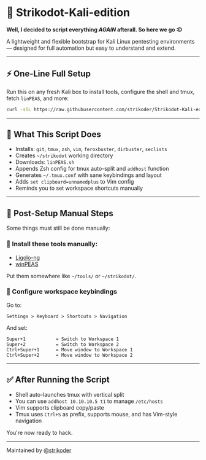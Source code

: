 # 📁 Strikodot-Kali-edition

**Well, I decided to script everything *AGAIN* afterall. So here we go :D**

A lightweight and flexible bootstrap for Kali Linux pentesting environments — designed for full automation but easy to understand and extend.

---

## ⚡ One-Line Full Setup

Run this on any fresh Kali box to install tools, configure the shell and tmux, fetch `linPEAS`, and more:

```bash
curl -sSL https://raw.githubusercontent.com/strikoder/Strikodot-Kali-edition/main/setup.sh | bash
```

---

## 🧭 What This Script Does

* Installs: `git`, `tmux`, `zsh`, `vim`, `feroxbuster`, `dirbuster`, `seclists`
* Creates `~/strikodot` working directory
* Downloads: `linPEAS.sh`
* Appends Zsh config for tmux auto-split and `addhost` function
* Generates `~/.tmux.conf` with sane keybindings and layout
* Adds `set clipboard=unnamedplus` to Vim config
* Reminds you to set workspace shortcuts manually

---

## 🧠 Post-Setup Manual Steps

Some things must still be done manually:

### 🔹 Install these tools manually:

* [Ligolo-ng](https://github.com/nicocha30/ligolo-ng/releases)
* [winPEAS](https://github.com/peass-ng/PEASS-ng/releases)

Put them somewhere like `~/tools/` or `~/strikodot/`.

### 🔹 Configure workspace keybindings

Go to:

```
Settings > Keyboard > Shortcuts > Navigation
```

And set:

```
Super+1           = Switch to Workspace 1
Super+2           = Switch to Workspace 2
Ctrl+Super+1      = Move window to Workspace 1
Ctrl+Super+2      = Move window to Workspace 2
```

---

## ✅ After Running the Script

* Shell auto-launches tmux with vertical split
* You can use `addhost 10.10.10.5 t1` to manage `/etc/hosts`
* Vim supports clipboard copy/paste
* Tmux uses `Ctrl+S` as prefix, supports mouse, and has Vim-style navigation

You're now ready to hack.

---

Maintained by [@strikoder](https://github.com/strikoder)
